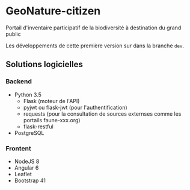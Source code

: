 # GeoNature-citizen
Portail d'inventaire participatif de la biodiversité à destination du grand public

Les développements de cette première version sur dans la branche `dev`.

## Solutions logicielles

### Backend

* Python 3.5
  * Flask (moteur de l'API)
  * pyjwt ou flask-jwt (pour l'authentification)
  * requests (pour la consultation de sources externses comme les portails faune-xxx.org)
  * flask-restful
* PostgreSQL

### Frontent

* NodeJS 8
* Angular 6
* Leaflet
* Bootstrap 41


